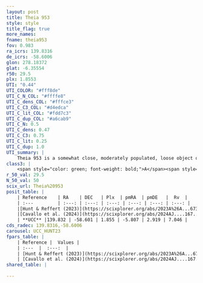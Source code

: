 ```yaml
---
layout: post
title: Theia 953
style: style
title_flag: true
more_names: 
fname: theia953
fov: 0.983
ra_icrs: 139.8316
de_icrs: -58.6006
glon: 278.18372
glat: -6.35554
r50: 29.5
plx: 1.8553
UTI: "0.44"
UTI_COLOR: "#fff8de"
UTI_C_N_COL: "#ffffe8"
UTI_C_dens_COL: "#fffce3"
UTI_C_C3_COL: "#d4edca"
UTI_C_lit_COL: "#fdd7c3"
UTI_C_dup_COL: "#a6cab9"
UTI_C_N: 0.5
UTI_C_dens: 0.47
UTI_C_C3: 0.75
UTI_C_lit: 0.25
UTI_C_dup: 1.0
UTI_summary: |
    Theia 953 is a somewhat close, moderately populated, loose object of high C3 quality. It was recently reported in the literature.
class3: |
    <span style="color: green; font-weight: bold;">A</span><span style="color: #FFC300; font-weight: bold;">B</span>
r_50_val: 29.5
N_50_val: 50
scix_url: Theia%20953
posit_table: |
    | Reference    | RA    | DEC   | Plx  | pmRA  | pmDE   |  Rv  |
    | :---         | :---: | :---: | :---: | :---: | :---: | :---: |
    |[Hunt & Reffert (2023)](https://scixplorer.org/abs/2023A%26A...673A.114H) | 139.66 | -58.605 | 1.793 | -5.692 | 3.132 | 12.225 |
    |[Cavallo et al. (2024)](https://scixplorer.org/abs/2024AJ....167...12C) | 138.84 | -58.192 | 1.801 | -- | -- | -- |
    | **UCC** |139.832 | -58.601 | 1.855 | -5.807 | 2.919 | 7.046 | 
cds_radec: 139.8316,-58.6006
carousel: UCC_HUNT23
fpars_table: |
    | Reference |  Values |
    | :---  |  :---:  |
    | [Hunt & Reffert (2023)](https://scixplorer.org/abs/2023A%26A...673A.114H) | `AV50=0.531, diffAV50=1.122, MOD50=8.673, logAge50=7.551` |
    | [Cavallo et al. (2024)](https://scixplorer.org/abs/2024AJ....167...12C) | `AV50=0.64, dMod50=8.86, logAge50=6.82, [Fe/H]50=-0.04` |
shared_table: |
    
---
```

